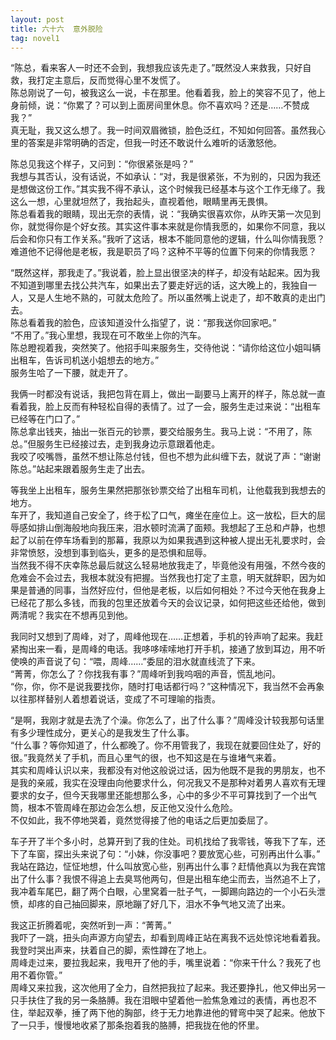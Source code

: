 ```yaml
---
layout: post
title: 六十六  意外脱险
tag: novel1
---
```


“陈总，看来客人一时还不会到，我想我应该先走了。”既然没人来救我，只好自救，我打定主意后，反而觉得心里不发慌了。<br />
陈总刚说了一句，被我这么一说，卡在那里。他看着我，脸上的笑容不见了，他上身前倾，说：“你累了？可以到上面房间里休息。你不喜欢吗？还是……不赞成我？”<br />
真无耻，我又这么想了。我一时间双眉微锁，脸色泛红，不知如何回答。虽然我心里的答案是非常明确的否定，但我一时还不敢说什么难听的话激怒他。

陈总见我这个样子，又问到：“你很紧张是吗？”<br />
我想与其否认，没有话说，不如承认：“对，我是很紧张，不为别的，只因为我还是想做这份工作。”其实我不得不承认，这个时候我已经基本与这个工作无缘了。我这么一想，心里就坦然了，我抬起头，直视着他，眼睛里再无畏惧。<br />
陈总看着我的眼睛，现出无奈的表情，说：“我确实很喜欢你，从昨天第一次见到你，就觉得你是个好女孩。其实这件事本来就是你情我愿的，如果你不同意，我以后会和你只有工作关系。”我听了这话，根本不能同意他的逻辑，什么叫你情我愿？难道他不记得他是老板，我是职员了吗？这种不平等的位置下何来的你情我愿？

“既然这样，那我走了。”我说着，脸上显出很坚决的样子，却没有站起来。因为我不知道到哪里去找公共汽车，如果出去了要走好远的话，这大晚上的，我独自一人，又是人生地不熟的，可就太危险了。所以虽然嘴上说走了，却不敢真的走出门去。<br />
陈总看着我的脸色，应该知道没什么指望了，说：“那我送你回家吧。”<br />
“不用了。”我心里想，我现在可不敢坐上你的汽车。<br />
陈总瞪视着我，突然笑了。他招手叫来服务生，交待他说：“请你给这位小姐叫辆出租车，告诉司机送小姐想去的地方。”<br />
服务生哈了一下腰，就走开了。

我俩一时都没有说话，我把包背在肩上，做出一副要马上离开的样子，陈总就一直看着我，脸上反而有种轻松自得的表情了。过了一会，服务生走过来说：“出租车已经等在门口了。”<br />
陈总拿出钱夹，抽出一张百元的钞票，要交给服务生。我马上说：“不用了，陈总。”但服务生已经接过去，走到我身边示意跟着他走。<br />
我咬了咬嘴唇，虽然不想让陈总付钱，但也不想为此纠缠下去，就说了声：“谢谢陈总。”站起来跟着服务生走了出去。

等我坐上出租车，服务生果然把那张钞票交给了出租车司机，让他载我到我想去的地方。<br />
车开了，我知道自己安全了，终于松了口气，瘫坐在座位上。这一放松，巨大的屈辱感如排山倒海般地向我压来，泪水顿时流满了面颊。我想起了王总和卢静，也想起了以前在停车场看到的那幕，我原以为如果我遇到这种被人提出无礼要求时，会非常愤怒，没想到事到临头，更多的是恐惧和屈辱。<br />
当然我不得不庆幸陈总最后就这么轻易地放我走了，毕竟他没有用强，不然今夜的危难会不会过去，我根本就没有把握。当然我也打定了主意，明天就辞职，因为如果是普通的同事，当然好应付，但他是老板，以后如何相处？不过今天他在我身上已经花了那么多钱，而我的包里还放着今天的会议记录，如何把这些还给他，做到两清呢？我实在不想再见到他。

我同时又想到了周峰，对了，周峰他现在……正想着，手机的铃声响了起来。我赶紧掏出来一看，是周峰的电话。我哆哆嗦嗦地打开手机，接通了放到耳边，用不听使唤的声音说了句：“喂，周峰……”委屈的泪水就直线流了下来。<br />
“菁菁，你怎么了？你找我有事？”周峰听到我呜咽的声音，慌乱地问。<br />
“你，你，你不是说我要找你，随时打电话都行吗？”这种情况下，我当然不会再象以往那样替别人着想着说话，变成了不可理喻的指责。

“是啊，我刚才就是去洗了个澡。你怎么了，出了什么事？”周峰没计较我那句话里有多少理性成分，更关心的是我发生了什么事。<br />
“什么事？等你知道了，什么都晚了。你不用管我了，我现在就要回住处了，好的很。”我竟然关了手机，而且心里气的很，也不知这是在与谁堵气来着。<br />
其实和周峰认识以来，我都没有对他这般说过话，因为他既不是我的男朋友，也不是我的亲戚，我实在没理由向他要求什么，何况我又不是那种对着男人喜欢有无理要求的女子，但今天我哪里还能想那么多，心中的多少不平可算找到了一个出气筒，根本不管周峰在那边会怎么想，反正他又没什么危险。<br />
不仅如此，我不停地哭着，竟然觉得接了他的电话之后更加委屈了。

车子开了半个多小时，总算开到了我的住处。司机找给了我零钱，等我下了车，还下了车窗，探出头来说了句：“小妹，你没事吧？要放宽心些，可别再出什么事。”<br />
我站在路边，怔怔地想，什么叫放宽心些，别再出什么事？赶情他真以为我在宾馆出了什么事？我恨不得追上去臭骂他两句，但是出租车绝尘而去，当然追不上了，我冲着车尾巴，翻了两个白眼，心里窝着一肚子气，一脚踢向路边的一个小石头泄愤，却疼的自己抽回脚来，原地蹦了好几下，泪水不争气地又流了出来。

我这正折腾着呢，突然听到一声：“菁菁。”<br />
我吓了一跳，扭头向声源方向望去，却看到周峰正站在离我不远处惊诧地看着我。我登时哭出声来，扶着自己的脚，索性蹲在了地上。<br />
周峰走过来，要拉我起来，我甩开了他的手，嘴里说着：“你来干什么？我死了也用不着你管。”<br />
周峰又来拉我，这次他用了全力，自然把我拉了起来。我还要挣扎，他又伸出另一只手扶住了我的另一条胳膊。我在泪眼中望着他一脸焦急难过的表情，再也忍不住，举起双拳，捶了两下他的胸部，终于无力地靠进他的臂弯中哭了起来。他放下了一只手，慢慢地收紧了那条抱着我的胳膊，把我拢在他的怀里。
